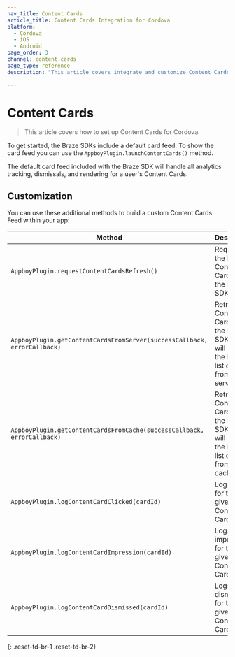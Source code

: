 ```yaml
---
nav_title: Content Cards
article_title: Content Cards Integration for Cordova
platform: 
  - Cordova
  - iOS
  - Android
page_order: 3
channel: content cards
page_type: reference
description: "This article covers integrate and customize Content Cards for Cordova."

---
```


# Content Cards

> This article covers how to set up Content Cards for Cordova. 

To get started, the Braze SDKs include a default card feed. To show the card feed you can use the `AppboyPlugin.launchContentCards()` method.

The default card feed included with the Braze SDK will handle all analytics tracking, dismissals, and rendering for a user's Content Cards.

## Customization

You can use these additional methods to build a custom Content Cards Feed within your app:

|Method | Description |
|---|---|
|`AppboyPlugin.requestContentCardsRefresh()`|Requests the latest Content Cards from the Braze SDK server.|
|`AppboyPlugin.getContentCardsFromServer(successCallback, errorCallback)`|Retrieves Content Cards from the Braze SDK. This will return the latest list of cards from the server.|
|`AppboyPlugin.getContentCardsFromCache(successCallback, errorCallback)`|Retrieves Content Cards from the Braze SDK. This will return the latest list of cards from the cache.|
|`AppboyPlugin.logContentCardClicked(cardId)`|Logs a click for the given Content Card ID.|
|`AppboyPlugin.logContentCardImpression(cardId)`|Logs an impression for the given Content Card ID.|
|`AppboyPlugin.logContentCardDismissed(cardId)`|Logs a dismissal for the given Content Card ID.|
{: .reset-td-br-1 .reset-td-br-2}
